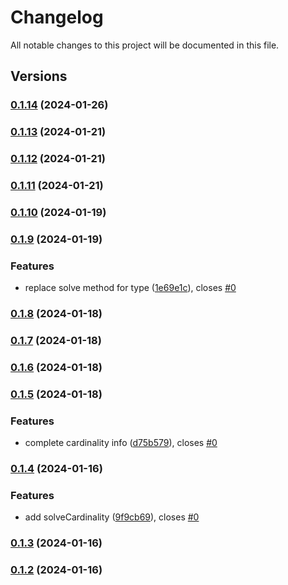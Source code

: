 # Changelog

All notable changes to this project will be documented in this file.

## Versions

### [0.1.14](https://github.com/data7expressions/typ3s/compare/v0.1.13...v0.1.14) (2024-01-26)

### [0.1.13](https://github.com/data7expressions/typ3s/compare/v0.1.12...v0.1.13) (2024-01-21)

### [0.1.12](https://github.com/data7expressions/typ3s/compare/v0.1.11...v0.1.12) (2024-01-21)

### [0.1.11](https://github.com/data7expressions/typ3s/compare/v0.1.10...v0.1.11) (2024-01-21)

### [0.1.10](https://github.com/data7expressions/typ3s/compare/v0.1.9...v0.1.10) (2024-01-19)

### [0.1.9](https://github.com/data7expressions/typ3s/compare/v0.1.8...v0.1.9) (2024-01-19)


### Features

* replace solve method for type ([1e69e1c](https://github.com/data7expressions/typ3s/commit/1e69e1c329fcedcde06d7cbcc2e8bd7584d42649)), closes [#0](https://github.com/data7expressions/typ3s/issues/0)

### [0.1.8](https://github.com/data7expressions/typ3s/compare/v0.1.7...v0.1.8) (2024-01-18)

### [0.1.7](https://github.com/data7expressions/typ3s/compare/v0.1.6...v0.1.7) (2024-01-18)

### [0.1.6](https://github.com/data7expressions/typ3s/compare/v0.1.5...v0.1.6) (2024-01-18)

### [0.1.5](https://github.com/data7expressions/typ3s/compare/v0.1.4...v0.1.5) (2024-01-18)


### Features

* complete cardinality info ([d75b579](https://github.com/data7expressions/typ3s/commit/d75b5796bb1c2150e06b46a39e24eb2a90db8ca4)), closes [#0](https://github.com/data7expressions/typ3s/issues/0)

### [0.1.4](https://github.com/data7expressions/typ3s/compare/v0.1.3...v0.1.4) (2024-01-16)


### Features

* add solveCardinality ([9f9cb69](https://github.com/data7expressions/typ3s/commit/9f9cb69716962f84adbb54c61bcea2beed200edb)), closes [#0](https://github.com/data7expressions/typ3s/issues/0)

### [0.1.3](https://github.com/data7expressions/typ3s/compare/v0.1.2...v0.1.3) (2024-01-16)

### [0.1.2](https://github.com/data7expressions/typ3s/compare/v0.1.1...v0.1.2) (2024-01-16)

